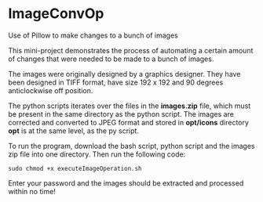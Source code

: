 # ImageConvOp
Use of Pillow to make changes to a bunch of images

This mini-project demonstrates the process of automating a certain amount of changes that were needed to be made to a bunch of images.

The images were originally designed by a graphics designer.
They have been designed in TIFF format, have size 192 x 192 and 90 degrees anticlockwise off position.

The python scripts iterates over the files in the **images.zip** file, which must be present in the same directory as the python script.
The images are corrected and converted to JPEG format and stored in **opt/icons** directory **opt** is at the same level, as the py script.

To run the program, download the bash script, python script and the images zip file into one directory. 
Then run the following code:

`sudo chmod +x executeImageOperation.sh`

Enter your password and the images should be extracted and processed within no time!
